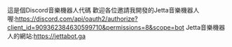 這是個Discord音樂機器人代碼
歡迎各位邀請我開發的Jetta音樂機器人喔:https://discord.com/api/oauth2/authorize?client_id=909362384630599710&permissions=8&scope=bot
Jetta音樂機器人的網站:https://jettabot.ga

